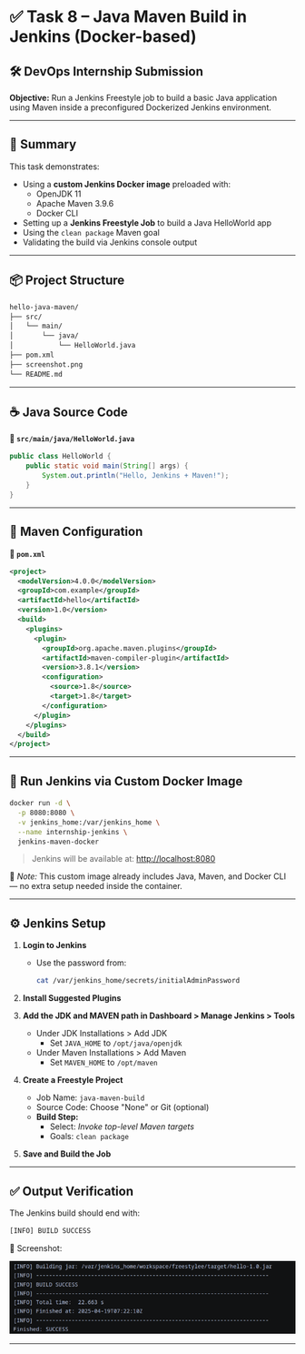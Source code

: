 
# ✅ Task 8 – Java Maven Build in Jenkins (Docker-based)

## 🛠️ DevOps Internship Submission  
**Objective:** Run a Jenkins Freestyle job to build a basic Java application using Maven inside a preconfigured Dockerized Jenkins environment.

---

## 📌 Summary

This task demonstrates:
- Using a **custom Jenkins Docker image** preloaded with:
  - OpenJDK 11
  - Apache Maven 3.9.6
  - Docker CLI
- Setting up a **Jenkins Freestyle Job** to build a Java HelloWorld app
- Using the `clean package` Maven goal
- Validating the build via Jenkins console output

---

## 📦 Project Structure

```bash
hello-java-maven/
├── src/
│   └── main/
│       └── java/
│           └── HelloWorld.java
├── pom.xml
├── screenshot.png
└── README.md
```

---

## ☕ Java Source Code

**📄 `src/main/java/HelloWorld.java`**
```java
public class HelloWorld {
    public static void main(String[] args) {
        System.out.println("Hello, Jenkins + Maven!");
    }
}
```

---

## 📜 Maven Configuration

**📄 `pom.xml`**
```xml
<project>
  <modelVersion>4.0.0</modelVersion>
  <groupId>com.example</groupId>
  <artifactId>hello</artifactId>
  <version>1.0</version>
  <build>
    <plugins>
      <plugin>
        <groupId>org.apache.maven.plugins</groupId>
        <artifactId>maven-compiler-plugin</artifactId>
        <version>3.8.1</version>
        <configuration>
          <source>1.8</source>
          <target>1.8</target>
        </configuration>
      </plugin>
    </plugins>
  </build>
</project>
```

---

## 🐳 Run Jenkins via Custom Docker Image

```bash
docker run -d \
  -p 8080:8080 \
  -v jenkins_home:/var/jenkins_home \
  --name internship-jenkins \
  jenkins-maven-docker
```

> Jenkins will be available at: [http://localhost:8080](http://localhost:8080)

📌 *Note:* This custom image already includes Java, Maven, and Docker CLI — no extra setup needed inside the container.

---

## ⚙️ Jenkins Setup

1. **Login to Jenkins**
   - Use the password from:
     ```bash
     cat /var/jenkins_home/secrets/initialAdminPassword
     ```
2. **Install Suggested Plugins**

3. **Add the JDK and MAVEN path in Dashboard > Manage Jenkins > Tools**
   - Under JDK Installations > Add JDK
     - Set `JAVA_HOME` to `/opt/java/openjdk`
   - Under Maven Installations > Add Maven
     - Set `MAVEN_HOME` to `/opt/maven`

4. **Create a Freestyle Project**
   - Job Name: `java-maven-build`
   - Source Code: Choose "None" or Git (optional)
   - **Build Step:**
     - Select: *Invoke top-level Maven targets*
     - Goals: `clean package`

5. **Save and Build the Job**

---

## ✅ Output Verification

The Jenkins build should end with:

```bash
[INFO] BUILD SUCCESS
```

📸 Screenshot:

![Jenkins Build Success](https://github.com/sppidy/elevate_internship_devops/blob/elevate-labs-task8/screenshot.png)

---
